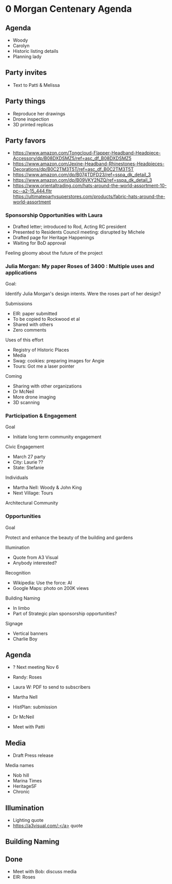 # 0 Morgan Centenary Agenda


## Agenda

* Woody
* Carolyn
* Historic listing details
* Planning lady                  



## Party invites

* Text to Patti & Melissa

## Party things

* Reproduce her drawings
* Drone inspection
* 3D printed replicas

## Party favors

* https://www.amazon.com/Tongcloud-Flapper-Headband-Headpiece-Accessory/dp/B08DXDSMZ5/ref=asc_df_B08DXDSMZ5
* https://www.amazon.com/Jexine-Headband-Rhinestones-Headpieces-Decorations/dp/B0C2TM3T5T/ref=asc_df_B0C2TM3T5T
* https://www.amazon.com/dp/B074TDFD23/ref=sspa_dk_detail_3
* https://www.amazon.com/dp/B09VKY2NZQ/ref=sspa_dk_detail_3
* https://www.orientaltrading.com/hats-around-the-world-assortment-10-pc--a2-15_444.fltr
https://ultimatepartysuperstores.com/products/fabric-hats-around-the-world-assortment

### Sponsorship Opportunities with Laura

* Drafted letter; introduced to Rod, Acting RC president
* Presented to Residents Council meeting: disrupted by Michele
* Drafted page for Heritage Happenings
* Waiting for BoD approval

Feeling gloomy about the future of the project

### Julia Morgan: My paper Roses of 3400 : Multiple uses and applications

Goal:

Identify Julia Morgan's design intents. Were the roses part of her design?

Submissions

* EIR: paper submitted
* To be copied to Rockwood et al
* Shared with others
* Zero comments

Uses of this effort

* Registry of Historic Places
* Media
* Swag: cookies: preparing images for Angie
* Tours: Got me a laser pointer

Coming

* Sharing with other organizations
* Dr McNeil
* More drone imaging
* 3D scanning


### Participation & Engagement

Goal

* Initiate long term community engagement


Civic Engagement

* March 27 party
* City: Laurie ??
* State: Stefanie

Individuals

* Martha Nell: Woody & John King
* Next Village: Tours

Architectural Community


### Opportunities

Goal

Protect and enhance the beauty of the building and gardens

Illumination

* Quote from A3 Visual
* Anybody interested?

Recognition

* Wikipedia: Use the force: AI
* Google Maps: photo on 200K views

Building Naming

* In limbo
* Part of Strategic plan sponsorship opportunities?

Signage

* Vertical banners
* Charlie Boy


## Agenda

* ? Next meeting Nov 6
* Randy: Roses
* Laura W: PDF to send to subscribers
* Martha Nell

* HistPlan: submission

* Dr McNeil
* Meet with Patti

## Media

* Draft Press release


Media names

* Nob hill
* Marina Times
* HeritageSF
* Chronic

## Illumination

* Lighting quote
* <a href="https://a3visual.com/:">https://a3visual.com/:</a> quote

## Building Naming


## Done

* Meet with Bob: discuss media
* EIR: Roses